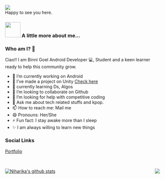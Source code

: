 <!-- ### # About [Binni Goel](https://www.linkedin.com/in/binni-goel/)  🛸   <img src="https://media.giphy.com/media/WUlplcMpOCEmTGBtBW/giphy.gif" width="30"></h3>
-->
 
![](https://komarev.com/ghpvc/?username=binni1108&color=ff69b4)
<br/>
Happy to see you here. 
### <img src="https://media.giphy.com/media/VgCDAzcKvsR6OM0uWg/giphy.gif" width="50"> A little more about me...  

### Who am I? 🤨
Ciao!! I am Binni Goel   Android Developer 💻, Student and a keen learner ready to help this community grow. 

- 🔭 I’m currently working on Android
- 🌱 I’ve made a project on Unity <a href="https://play.google.com/store/apps/details?id=com.POLLINATORS.BeeTrail">Check here </a>
- 🌱 currently learning Ds, Algos
- 👯 I’m looking to collaborate on Github
- 🤔 I’m looking for help with competitive coding 
- 💬 Ask me about tech related stuffs and kpop.
- 📫 How to reach me: Mail me 
- 😄 Pronouns: Her/She
- ⚡ Fun fact: I stay awake more than I sleep 
- ✨ I am always willing to learn new things  

### Social Links

<!--
 <a href="https://twitter.com/binnigoel_">
  <img align="left" alt="Binni's Twitter" width="22px" src="https://cdn.jsdelivr.net/npm/simple-icons@v3/icons/twitter.svg" />
</a>
<a href="https://www.linkedin.com/in/binni-goel/">
  <img align="left" alt="Binni's Linkdein" width="22px" src="https://cdn.jsdelivr.net/npm/simple-icons@v3/icons/linkedin.svg" />
</a>
<a href="https://medium.com/@binnigoel">
  <img align="left" alt="Binni's Medium" width="22px" src="https://cdn.jsdelivr.net/npm/simple-icons@v3/icons/medium.svg" />
</a>
<a href="https://github.com/droidbg">
  <img align="left" alt="Binni's Github" width="22px" src="https://cdn.jsdelivr.net/npm/simple-icons@v3/icons/github.svg" />
</a>
<a href="https://www.instagram.com/binni_goel/">
  <img align="left" alt="Binni's Instagram" width="22px" src="https://cdn.jsdelivr.net/npm/simple-icons@v3/icons/instagram.svg" />
</a>
<a href="https://dev.to/binni1108">
  <img align="left" alt="Binni's Dev Profile" width="22px" src="https://d2fltix0v2e0sb.cloudfront.net/dev-badge.svg" />
</a>
-->
<a href="https://droidbg.github.io/">Portfolio</a>

<br/><br/>
<a href="https://github.com/droidbg?tab=repositories">
 <img align="center" src="https://github-readme-stats.vercel.app/api?username=droidbg&&show_icons=true&title_color=ffffff&icon_color=87ceeb&text_color=daf7dc&bg_color=002366&show_icons=true&theme=dracula&line_height=27" alt="Niharika's github stats"/>
</a>
<a href="https://github.com/droidbg?tab=repositories">
  <img align="right" src="https://github-readme-stats.vercel.app/api/top-langs/?username=droidbg&theme=dark&hide_langs_below=1&bg_color=002366&icon_color=87ceeb&text_color=daf7dc&title_color=ffffff" />
</a>
